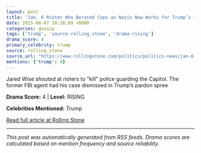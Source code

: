 ```yaml
---
layout: post
title: "Jan. 6 Rioter Who Berated Cops as Nazis Now Works for Trump’s Justice Department"
date: 2025-08-07 18:28:09 +0000
categories: gossip
tags: ['trump', 'source-rolling_stone', 'drama-rising']
drama_score: 4
primary_celebrity: trump
source: rolling_stone
source_url: "https://www.rollingstone.com/politics/politics-news/jan-6-rioter-kill-em-cops-trump-doj-1235403066/"
mentions: {'trump': 4}
---
```


Jared Wise shouted at rioters to "kill" police guarding the Capitol. The former FBI agent had his case dismissed in Trump’s pardon spree

**Drama Score:** 4 | **Level:** RISING

**Celebrities Mentioned:** Trump

[Read full article at Rolling Stone](https://www.rollingstone.com/politics/politics-news/jan-6-rioter-kill-em-cops-trump-doj-1235403066/)

---
*This post was automatically generated from RSS feeds. Drama scores are calculated based on mention frequency and source reliability.*
